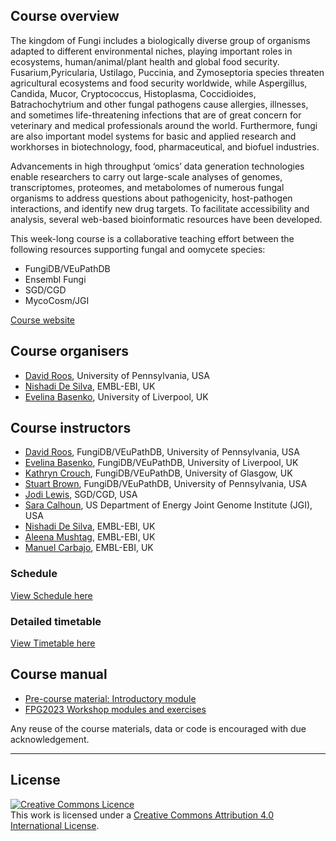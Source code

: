 ## Course overview

The kingdom of Fungi includes a biologically diverse group of organisms adapted to different environmental niches, playing important roles in ecosystems, human/animal/plant health and global food security. Fusarium,Pyricularia, Ustilago, Puccinia, and Zymoseptoria species threaten agricultural ecosystems and food security worldwide, while Aspergillus, Candida, Mucor, Cryptococcus, Histoplasma, Coccidioides, Batrachochytrium and other fungal pathogens cause allergies, illnesses, and sometimes life-threatening infections that are of great concern for veterinary and medical professionals around the world. Furthermore, fungi are also important model systems for basic and applied research and workhorses in biotechnology, food, pharmaceutical, and biofuel industries.

Advancements in high throughput ‘omics’ data generation technologies enable researchers to carry out large-scale analyses of genomes, transcriptomes, proteomes, and metabolomes of numerous fungal organisms to address questions about pathogenicity, host-pathogen interactions, and identify new drug targets. To facilitate accessibility and analysis, several web-based bioinformatic resources have been developed.

This week-long course is a collaborative teaching effort between the following resources supporting fungal and oomycete species:

- FungiDB/VEuPathDB
- Ensembl Fungi
- SGD/CGD
- MycoCosm/JGI

[Course website](https://coursesandconferences.wellcomeconnectingscience.org/event/fungal-pathogen-genomics-20230509/)

## Course organisers
- [David Roos](https://www.bio.upenn.edu/people/david-s-roos), University of Pennsylvania, USA
- [Nishadi De Silva](https://www.ebi.ac.uk/about/people/nishadi-de-silva), EMBL-EBI, UK
- [Evelina Basenko](https://www.liverpool.ac.uk/integrative-biology/staff/evelina-basenko/), University of Liverpool, UK

## Course instructors
- [David Roos](https://www.bio.upenn.edu/people/david-s-roos), FungiDB/VEuPathDB, University of Pennsylvania, USA
- [Evelina Basenko](https://www.liverpool.ac.uk/integrative-biology/staff/evelina-basenko/), FungiDB/VEuPathDB, University of Liverpool, UK
- [Kathryn Crouch](https://www.gla.ac.uk/schools/infectionimmunity/staff/kathryncrouch/), FungiDB/VEuPathDB, University of Glasgow, UK
- [Stuart Brown](), FungiDB/VEuPathDB, University of Pennsylvania, USA
- [Jodi Lewis](), SGD/CGD, USA
- [Sara Calhoun](https://biosciences.lbl.gov/profiles/sara-calhoun/), US Department of Energy Joint Genome Institute (JGI), USA
- [Nishadi De Silva](https://www.ebi.ac.uk/about/people/nishadi-de-silva), EMBL-EBI, UK
- [Aleena Mushtag](), EMBL-EBI, UK
- [Manuel Carbajo](), EMBL-EBI, UK






### Schedule
[View Schedule here](https://github.com/WCSCourses/fungpathgeno/blob/main/course_information/2023FPG_Course%20Schedule_v3.pdf)

### Detailed timetable
[View Timetable here](https://github.com/WCSCourses/fungpathgeno/blob/main/course_information/FPG2023_Timetable_v3.pdf)



## Course manual
  
- [Pre-course material: Introductory module](https://github.com/WCSCourses/fungpathgeno/blob/main/modules%20and%20exercises/Introductory%20module/FPG2023%20Introductory%20module.pdf) 
- [FPG2023 Workshop modules and exercises](https://github.com/WCSCourses/fungpathgeno/tree/main/modules%20and%20exercises) 

  


Any reuse of the course materials, data or code is encouraged with due acknowledgement.

******
## License
<a rel="license" href="http://creativecommons.org/licenses/by/4.0/"><img alt="Creative Commons Licence" style="border-width:0" src="https://i.creativecommons.org/l/by/4.0/88x31.png" /></a><br />This work is licensed under a <a rel="license" href="http://creativecommons.org/licenses/by/4.0/">Creative Commons Attribution 4.0 International License</a>.

